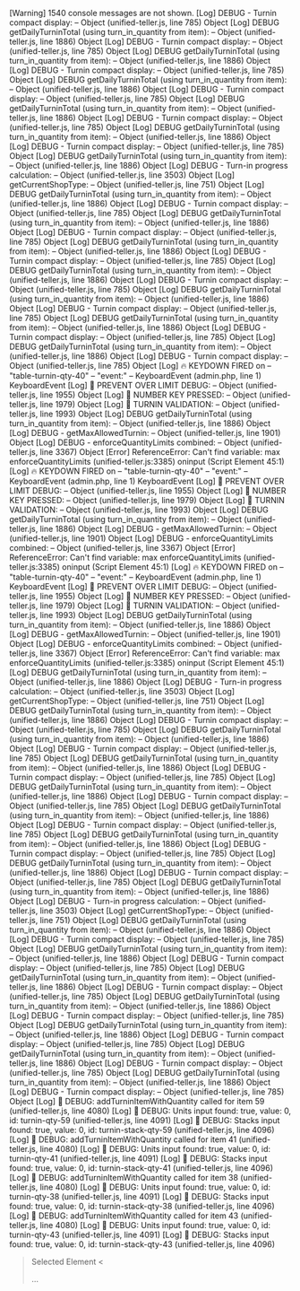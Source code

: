 [Warning] 1540 console messages are not shown.
[Log] DEBUG - Turnin compact display: – Object (unified-teller.js, line 785)
Object
[Log] DEBUG getDailyTurninTotal (using turn_in_quantity from item): – Object (unified-teller.js, line 1886)
Object
[Log] DEBUG - Turnin compact display: – Object (unified-teller.js, line 785)
Object
[Log] DEBUG getDailyTurninTotal (using turn_in_quantity from item): – Object (unified-teller.js, line 1886)
Object
[Log] DEBUG - Turnin compact display: – Object (unified-teller.js, line 785)
Object
[Log] DEBUG getDailyTurninTotal (using turn_in_quantity from item): – Object (unified-teller.js, line 1886)
Object
[Log] DEBUG - Turnin compact display: – Object (unified-teller.js, line 785)
Object
[Log] DEBUG getDailyTurninTotal (using turn_in_quantity from item): – Object (unified-teller.js, line 1886)
Object
[Log] DEBUG - Turnin compact display: – Object (unified-teller.js, line 785)
Object
[Log] DEBUG getDailyTurninTotal (using turn_in_quantity from item): – Object (unified-teller.js, line 1886)
Object
[Log] DEBUG - Turnin compact display: – Object (unified-teller.js, line 785)
Object
[Log] DEBUG getDailyTurninTotal (using turn_in_quantity from item): – Object (unified-teller.js, line 1886)
Object
[Log] DEBUG - Turn-in progress calculation: – Object (unified-teller.js, line 3503)
Object
[Log] getCurrentShopType: – Object (unified-teller.js, line 751)
Object
[Log] DEBUG getDailyTurninTotal (using turn_in_quantity from item): – Object (unified-teller.js, line 1886)
Object
[Log] DEBUG - Turnin compact display: – Object (unified-teller.js, line 785)
Object
[Log] DEBUG getDailyTurninTotal (using turn_in_quantity from item): – Object (unified-teller.js, line 1886)
Object
[Log] DEBUG - Turnin compact display: – Object (unified-teller.js, line 785)
Object
[Log] DEBUG getDailyTurninTotal (using turn_in_quantity from item): – Object (unified-teller.js, line 1886)
Object
[Log] DEBUG - Turnin compact display: – Object (unified-teller.js, line 785)
Object
[Log] DEBUG getDailyTurninTotal (using turn_in_quantity from item): – Object (unified-teller.js, line 1886)
Object
[Log] DEBUG - Turnin compact display: – Object (unified-teller.js, line 785)
Object
[Log] DEBUG getDailyTurninTotal (using turn_in_quantity from item): – Object (unified-teller.js, line 1886)
Object
[Log] DEBUG - Turnin compact display: – Object (unified-teller.js, line 785)
Object
[Log] DEBUG getDailyTurninTotal (using turn_in_quantity from item): – Object (unified-teller.js, line 1886)
Object
[Log] DEBUG - Turnin compact display: – Object (unified-teller.js, line 785)
Object
[Log] DEBUG getDailyTurninTotal (using turn_in_quantity from item): – Object (unified-teller.js, line 1886)
Object
[Log] DEBUG - Turnin compact display: – Object (unified-teller.js, line 785)
Object
[Log] 🔥 KEYDOWN FIRED on – "table-turnin-qty-40" – "event:" – KeyboardEvent (admin.php, line 1)
KeyboardEvent
[Log] 🚨 PREVENT OVER LIMIT DEBUG: – Object (unified-teller.js, line 1955)
Object
[Log] 🚨 NUMBER KEY PRESSED: – Object (unified-teller.js, line 1979)
Object
[Log] 🚨 TURNIN VALIDATION: – Object (unified-teller.js, line 1993)
Object
[Log] DEBUG getDailyTurninTotal (using turn_in_quantity from item): – Object (unified-teller.js, line 1886)
Object
[Log] DEBUG - getMaxAllowedTurnin: – Object (unified-teller.js, line 1901)
Object
[Log] DEBUG - enforceQuantityLimits combined: – Object (unified-teller.js, line 3367)
Object
[Error] ReferenceError: Can't find variable: max
	enforceQuantityLimits (unified-teller.js:3385)
	oninput (Script Element 45:1)
[Log] 🔥 KEYDOWN FIRED on – "table-turnin-qty-40" – "event:" – KeyboardEvent (admin.php, line 1)
KeyboardEvent
[Log] 🚨 PREVENT OVER LIMIT DEBUG: – Object (unified-teller.js, line 1955)
Object
[Log] 🚨 NUMBER KEY PRESSED: – Object (unified-teller.js, line 1979)
Object
[Log] 🚨 TURNIN VALIDATION: – Object (unified-teller.js, line 1993)
Object
[Log] DEBUG getDailyTurninTotal (using turn_in_quantity from item): – Object (unified-teller.js, line 1886)
Object
[Log] DEBUG - getMaxAllowedTurnin: – Object (unified-teller.js, line 1901)
Object
[Log] DEBUG - enforceQuantityLimits combined: – Object (unified-teller.js, line 3367)
Object
[Error] ReferenceError: Can't find variable: max
	enforceQuantityLimits (unified-teller.js:3385)
	oninput (Script Element 45:1)
[Log] 🔥 KEYDOWN FIRED on – "table-turnin-qty-40" – "event:" – KeyboardEvent (admin.php, line 1)
KeyboardEvent
[Log] 🚨 PREVENT OVER LIMIT DEBUG: – Object (unified-teller.js, line 1955)
Object
[Log] 🚨 NUMBER KEY PRESSED: – Object (unified-teller.js, line 1979)
Object
[Log] 🚨 TURNIN VALIDATION: – Object (unified-teller.js, line 1993)
Object
[Log] DEBUG getDailyTurninTotal (using turn_in_quantity from item): – Object (unified-teller.js, line 1886)
Object
[Log] DEBUG - getMaxAllowedTurnin: – Object (unified-teller.js, line 1901)
Object
[Log] DEBUG - enforceQuantityLimits combined: – Object (unified-teller.js, line 3367)
Object
[Error] ReferenceError: Can't find variable: max
	enforceQuantityLimits (unified-teller.js:3385)
	oninput (Script Element 45:1)
[Log] DEBUG getDailyTurninTotal (using turn_in_quantity from item): – Object (unified-teller.js, line 1886)
Object
[Log] DEBUG - Turn-in progress calculation: – Object (unified-teller.js, line 3503)
Object
[Log] getCurrentShopType: – Object (unified-teller.js, line 751)
Object
[Log] DEBUG getDailyTurninTotal (using turn_in_quantity from item): – Object (unified-teller.js, line 1886)
Object
[Log] DEBUG - Turnin compact display: – Object (unified-teller.js, line 785)
Object
[Log] DEBUG getDailyTurninTotal (using turn_in_quantity from item): – Object (unified-teller.js, line 1886)
Object
[Log] DEBUG - Turnin compact display: – Object (unified-teller.js, line 785)
Object
[Log] DEBUG getDailyTurninTotal (using turn_in_quantity from item): – Object (unified-teller.js, line 1886)
Object
[Log] DEBUG - Turnin compact display: – Object (unified-teller.js, line 785)
Object
[Log] DEBUG getDailyTurninTotal (using turn_in_quantity from item): – Object (unified-teller.js, line 1886)
Object
[Log] DEBUG - Turnin compact display: – Object (unified-teller.js, line 785)
Object
[Log] DEBUG getDailyTurninTotal (using turn_in_quantity from item): – Object (unified-teller.js, line 1886)
Object
[Log] DEBUG - Turnin compact display: – Object (unified-teller.js, line 785)
Object
[Log] DEBUG getDailyTurninTotal (using turn_in_quantity from item): – Object (unified-teller.js, line 1886)
Object
[Log] DEBUG - Turnin compact display: – Object (unified-teller.js, line 785)
Object
[Log] DEBUG getDailyTurninTotal (using turn_in_quantity from item): – Object (unified-teller.js, line 1886)
Object
[Log] DEBUG - Turnin compact display: – Object (unified-teller.js, line 785)
Object
[Log] DEBUG getDailyTurninTotal (using turn_in_quantity from item): – Object (unified-teller.js, line 1886)
Object
[Log] DEBUG - Turn-in progress calculation: – Object (unified-teller.js, line 3503)
Object
[Log] getCurrentShopType: – Object (unified-teller.js, line 751)
Object
[Log] DEBUG getDailyTurninTotal (using turn_in_quantity from item): – Object (unified-teller.js, line 1886)
Object
[Log] DEBUG - Turnin compact display: – Object (unified-teller.js, line 785)
Object
[Log] DEBUG getDailyTurninTotal (using turn_in_quantity from item): – Object (unified-teller.js, line 1886)
Object
[Log] DEBUG - Turnin compact display: – Object (unified-teller.js, line 785)
Object
[Log] DEBUG getDailyTurninTotal (using turn_in_quantity from item): – Object (unified-teller.js, line 1886)
Object
[Log] DEBUG - Turnin compact display: – Object (unified-teller.js, line 785)
Object
[Log] DEBUG getDailyTurninTotal (using turn_in_quantity from item): – Object (unified-teller.js, line 1886)
Object
[Log] DEBUG - Turnin compact display: – Object (unified-teller.js, line 785)
Object
[Log] DEBUG getDailyTurninTotal (using turn_in_quantity from item): – Object (unified-teller.js, line 1886)
Object
[Log] DEBUG - Turnin compact display: – Object (unified-teller.js, line 785)
Object
[Log] DEBUG getDailyTurninTotal (using turn_in_quantity from item): – Object (unified-teller.js, line 1886)
Object
[Log] DEBUG - Turnin compact display: – Object (unified-teller.js, line 785)
Object
[Log] DEBUG getDailyTurninTotal (using turn_in_quantity from item): – Object (unified-teller.js, line 1886)
Object
[Log] DEBUG - Turnin compact display: – Object (unified-teller.js, line 785)
Object
[Log] 🔴 DEBUG: addTurninItemWithQuantity called for item 59 (unified-teller.js, line 4080)
[Log] 🔴 DEBUG: Units input found: true, value: 0, id: turnin-qty-59 (unified-teller.js, line 4091)
[Log] 🔴 DEBUG: Stacks input found: true, value: 0, id: turnin-stack-qty-59 (unified-teller.js, line 4096)
[Log] 🔴 DEBUG: addTurninItemWithQuantity called for item 41 (unified-teller.js, line 4080)
[Log] 🔴 DEBUG: Units input found: true, value: 0, id: turnin-qty-41 (unified-teller.js, line 4091)
[Log] 🔴 DEBUG: Stacks input found: true, value: 0, id: turnin-stack-qty-41 (unified-teller.js, line 4096)
[Log] 🔴 DEBUG: addTurninItemWithQuantity called for item 38 (unified-teller.js, line 4080)
[Log] 🔴 DEBUG: Units input found: true, value: 0, id: turnin-qty-38 (unified-teller.js, line 4091)
[Log] 🔴 DEBUG: Stacks input found: true, value: 0, id: turnin-stack-qty-38 (unified-teller.js, line 4096)
[Log] 🔴 DEBUG: addTurninItemWithQuantity called for item 43 (unified-teller.js, line 4080)
[Log] 🔴 DEBUG: Units input found: true, value: 0, id: turnin-qty-43 (unified-teller.js, line 4091)
[Log] 🔴 DEBUG: Stacks input found: true, value: 0, id: turnin-stack-qty-43 (unified-teller.js, line 4096)
> Selected Element
< <div class="items-table-wrapper" id="items-table-view" style="display: block;">…</div>